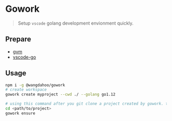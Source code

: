 # Gowork

> Setup `vscode` golang development envionment quickly.

## Prepare

- [gvm](https://github.com/moovweb/gvm)
- [vscode-go](https://github.com/Microsoft/vscode-go)

## Usage

```bash
npm i -g @wangdahoo/gowork
# create workspace
gowork create myproject --cwd ./ --golang go1.12

# using this command after you git clone a project created by gowork. to ensure your pkgset and link your project to GOPATH.
cd <path/to/project>
gowork ensure
```
